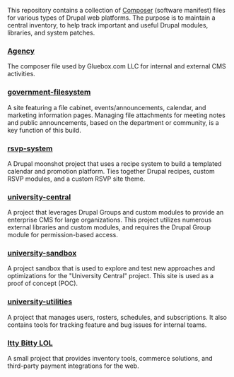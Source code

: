 This repository contains a collection of [Composer](https://getcomposer.org/doc/00-intro.md) (software manifest) files for various types of Drupal web platforms. The purpose is to maintain a central inventory, to help track important and useful Drupal modules, libraries, and system patches.  

### [Agency](https://github.com/Gluebox-com-LLC/gluebox-agency/tree/main/sites/agency)
The composer file used by Gluebox.com LLC for internal and external CMS activities. 

### [government-filesystem](https://github.com/Gluebox-com-LLC/gluebox-agency/tree/main/sites/government-filesystem)  
A site featuring a file cabinet, events/announcements, calendar, and marketing information pages. Managing file attachments for meeting notes and public announcements, based on the department or community, is a key function of this build.

### [rsvp-system](https://github.com/Gluebox-com-LLC/gluebox-agency/tree/main/sites/rsvp-system)
A Drupal moonshot project that uses a recipe system to build a templated calendar and promotion platform. Ties together Drupal recipes, custom RSVP modules, and a custom RSVP site theme. 

### [university-central](https://github.com/Gluebox-com-LLC/gluebox-agency/tree/main/sites/university-central)
A project that leverages Drupal Groups and custom modules to provide an enterprise CMS for large organizations. This project utilizes numerous external libraries and custom modules, and requires the Drupal Group module for permission-based access.

### [university-sandbox](https://github.com/Gluebox-com-LLC/gluebox-agency/tree/main/sites/university-sandbox)
A project sandbox that is used to explore and test new approaches and optimizations for the "University Central" project. This site is used as a proof of concept (POC). 

### [university-utilities](https://github.com/Gluebox-com-LLC/gluebox-agency/tree/main/sites/university-utilities)
A project that manages users, rosters, schedules, and subscriptions. It also contains tools for tracking feature and bug issues for internal teams. 


### [Itty Bitty LOL](https://github.com/Gluebox-com-LLC/gluebox-agency/tree/main/sites/ittybittyfriend)
A small project that provides inventory tools, commerce solutions, and third-party payment integrations for the web. 
